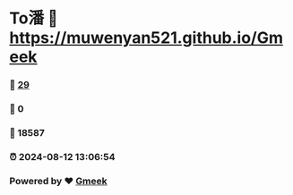 # To潘 :link: https://muwenyan521.github.io/Gmeek 
### :page_facing_up: [29](https://muwenyan521.github.io/Gmeek/tag.html) 
### :speech_balloon: 0 
### :hibiscus: 18587 
### :alarm_clock: 2024-08-12 13:06:54 
### Powered by :heart: [Gmeek](https://github.com/Meekdai/Gmeek)
